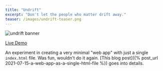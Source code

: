 ```yaml
---
title: "Undrift"
excerpt: "Don't let the people who matter drift away."
teaser: /images/undrift-teaser.png
---
```


![undrift banner](/images/undrift-banner.png)

<div class="not-prose">
  <a href="https://undrift.netlify.app" class="btn-primary text-black">Live Demo</a>
</div>

An experiment in creating a very minimal "web app" with just a single `index.html` file. Was fun, wouldn't do it again. [This blog post]({% post_url 2021-07-15-a-web-app-as-a-single-html-file %}) goes into details.
